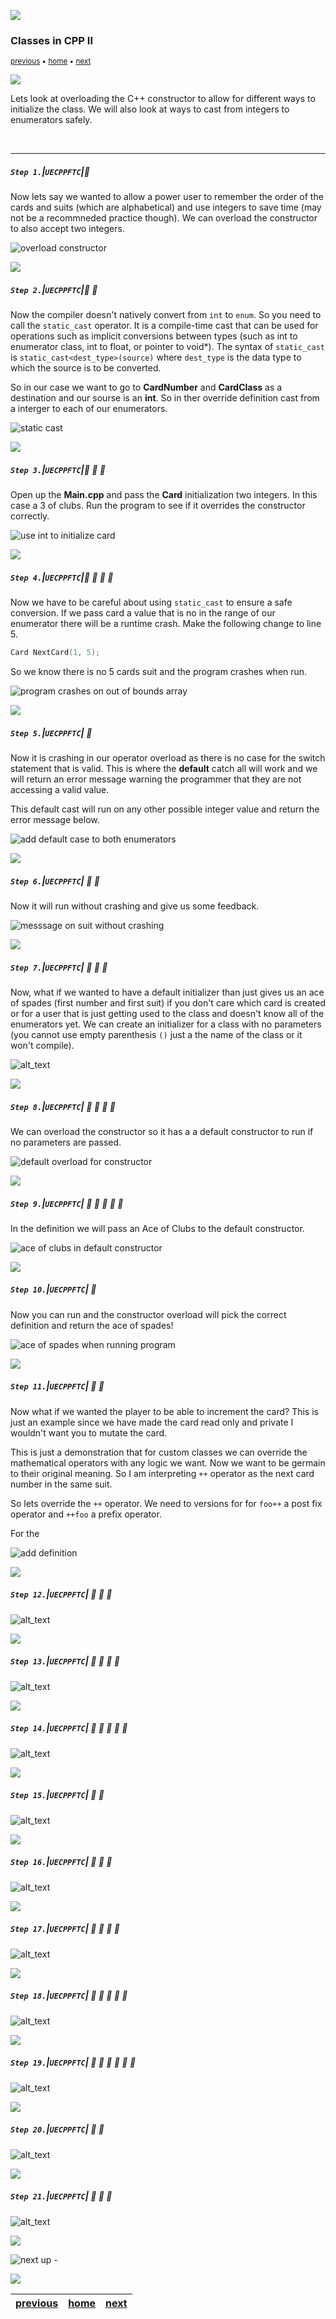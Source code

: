 ![](../images/line3.png)

### Classes in CPP II

<sub>[previous](../classes-cpp/README.md#user-content-classes-in-cpp) • [home](../README.md#user-content-ue5-cpp-functions--templates--classes) • [next](../)</sub>

![](../images/line3.png)

Lets look at overloading the C++ constructor to allow for different ways to initialize the class.  We will also look at ways to cast from integers to enumerators safely.

<br>

---

##### `Step 1.`\|`UECPPFTC`|:small_blue_diamond:

Now lets say we wanted to allow a power user to remember the order of the cards and suits (which are alphabetical) and use integers to save time (may not be a recommneded practice though).  We can overload the constructor to also accept two integers.

![overload constructor](images/overloadConsructor.png)

![](../images/line2.png)

##### `Step 2.`\|`UECPPFTC`|:small_blue_diamond: :small_blue_diamond: 

Now the compiler doesn't natively convert from `int` to `enum`.  So you need to call the `static_cast` operator. It is a compile-time cast that can be used for operations such as implicit conversions between types (such as int to enumerator class, int to float, or pointer to void*). The syntax of `static_cast` is `static_cast<dest_type>(source)` where `dest_type` is the data type to which the source is to be converted.

So in our case we want to go to **CardNumber** and **CardClass** as a destination and our sourse is an **int**. So in ther override definition cast from a interger to each of our enumerators.

![static cast](images/staticCast.png)

![](../images/line2.png)

##### `Step 3.`\|`UECPPFTC`|:small_blue_diamond: :small_blue_diamond: :small_blue_diamond:

Open up the **Main.cpp** and pass the **Card** initialization two integers.  In this case a 3 of clubs.  Run the program to see if it overrides the constructor correctly.

![use int to initialize card](images/UseIntToInializeCard.png)

![](../images/line2.png)

##### `Step 4.`\|`UECPPFTC`|:small_blue_diamond: :small_blue_diamond: :small_blue_diamond: :small_blue_diamond:

Now we have to be careful about using `static_cast` to ensure a safe conversion.  If we pass card a value that is no in the range of our enumerator there will be a runtime crash. Make the following change to line 5.

```cpp
Card NextCard(1, 5);
```

So we know there is no 5 cards suit and the program crashes when run.

![program crashes on out of bounds array](images/staticCastCrash.png)

![](../images/line2.png)

##### `Step 5.`\|`UECPPFTC`| :small_orange_diamond:

Now it is crashing in our operator overload as there is no case for the switch statement that is valid.  This is where the **default** catch all will work and we will return an error message warning the programmer that they are not accessing a valid value. 

This default cast will run on any other possible integer value and return the error message below. 

![add default case to both enumerators](images/addDefaultToBothEnums.png)

![](../images/line2.png)

##### `Step 6.`\|`UECPPFTC`| :small_orange_diamond: :small_blue_diamond:

Now it will run without crashing and give us some feedback.

![messsage on suit without crashing](images/enterInvalidSuit.png)

![](../images/line2.png)

##### `Step 7.`\|`UECPPFTC`| :small_orange_diamond: :small_blue_diamond: :small_blue_diamond:

Now, what if we wanted to have a default initializer than just gives us an ace of spades (first number and first suit) if you don't care which card is created or for a user that is just getting used to the class and doesn't know all of the enumerators yet.  We can create an initializer for a class with no parameters (you cannot use empty parenthesis `()` just a the name of the class or it won't compile).

![alt_text](images/defaultInitializer.png)

![](../images/line2.png)

##### `Step 8.`\|`UECPPFTC`| :small_orange_diamond: :small_blue_diamond: :small_blue_diamond: :small_blue_diamond:

We can overload the constructor so it has a a default constructor to run if no parameters are passed.

![default overload for constructor](images/overloadConstructor.png)

![](../images/line2.png)

##### `Step 9.`\|`UECPPFTC`| :small_orange_diamond: :small_blue_diamond: :small_blue_diamond: :small_blue_diamond: :small_blue_diamond:

In the definition we will pass an Ace of Clubs to the default constructor.

![ace of clubs in default constructor](images/defineAceClubs.png)

![](../images/line2.png)

##### `Step 10.`\|`UECPPFTC`| :large_blue_diamond:

Now you can run and the constructor overload will pick the correct definition and return the ace of spades!

![ace of spades when running program](images/overloadedDefaultConstructorRun.png)

![](../images/line2.png)

##### `Step 11.`\|`UECPPFTC`| :large_blue_diamond: :small_blue_diamond: 

Now what if we wanted the player to be able to increment the card?  This is just an example since we have made the card read only and private I wouldn't want you to mutate the card.

This is just a demonstration that for custom classes we can override the mathematical operators with any logic we want.  Now we want to be germain to their original meaning.  So I am interpreting `++` operator as the next card number in the same suit.

So lets override the `++` operator.  We need to versions for for `foo++` a post fix operator and `++foo` a prefix operator.

For the 

![add definition](images/override++Operator.png)

![](../images/line2.png)

##### `Step 12.`\|`UECPPFTC`| :large_blue_diamond: :small_blue_diamond: :small_blue_diamond: 

![alt_text](images/.png)

![](../images/line2.png)

##### `Step 13.`\|`UECPPFTC`| :large_blue_diamond: :small_blue_diamond: :small_blue_diamond:  :small_blue_diamond: 

![alt_text](images/.png)

![](../images/line2.png)

##### `Step 14.`\|`UECPPFTC`| :large_blue_diamond: :small_blue_diamond: :small_blue_diamond: :small_blue_diamond:  :small_blue_diamond: 

![alt_text](images/.png)

![](../images/line2.png)

##### `Step 15.`\|`UECPPFTC`| :large_blue_diamond: :small_orange_diamond: 

![alt_text](images/.png)

![](../images/line2.png)

##### `Step 16.`\|`UECPPFTC`| :large_blue_diamond: :small_orange_diamond:   :small_blue_diamond: 

![alt_text](images/.png)

![](../images/line2.png)

##### `Step 17.`\|`UECPPFTC`| :large_blue_diamond: :small_orange_diamond: :small_blue_diamond: :small_blue_diamond:

![alt_text](images/.png)

![](../images/line2.png)

##### `Step 18.`\|`UECPPFTC`| :large_blue_diamond: :small_orange_diamond: :small_blue_diamond: :small_blue_diamond: :small_blue_diamond:

![alt_text](images/.png)

![](../images/line2.png)

##### `Step 19.`\|`UECPPFTC`| :large_blue_diamond: :small_orange_diamond: :small_blue_diamond: :small_blue_diamond: :small_blue_diamond: :small_blue_diamond:

![alt_text](images/.png)

![](../images/line2.png)

##### `Step 20.`\|`UECPPFTC`| :large_blue_diamond: :large_blue_diamond:

![alt_text](images/.png)

![](../images/line2.png)

##### `Step 21.`\|`UECPPFTC`| :large_blue_diamond: :large_blue_diamond: :small_blue_diamond:

![alt_text](images/.png)

![](../images/line.png)

<!-- <img src="https://via.placeholder.com/1000x100/45D7CA/000000/?text=Next Up - ADD NEXT PAGE"> -->

![next up - ](images/banner.png)

![](../images/line.png)

| [previous](../classes-cpp/README.md#user-content-classes-in-cpp)| [home](../README.md#user-content-ue5-cpp-functions--templates--classes) | [next](../)|
|---|---|---|

